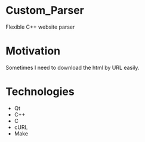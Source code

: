 # Custom_Parser
Flexible C++ website parser 

# Motivation
Sometimes I need to download the html by URL easily.

# Technologies
* Qt
* C++
* C
* cURL
* Make
